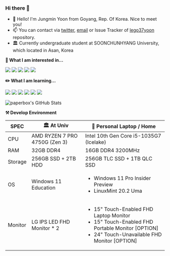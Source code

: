 ### Hi there 👋

- 🥰 Hello! I'm Jungmin Yoon from Goyang, Rep. Of Korea. Nice to meet you!
- 📫 You can contact via [twitter](https://twitter.com/paperbox_update), [email](mailto:contact@paperbox.moe) or Issue Tracker of [lego37yoon](https://github.com/lego37yoon/lego37yoon/issues) repository.
- 🏛️ Currently undergraduate student at SOONCHUNHYANG University, which located in Asan, Korea

<!--
**lego37yoon/lego37yoon** is a ✨ _special_ ✨ repository because its `README.md` (this file) appears on your GitHub profile.

Here are some ideas to get you started:

- 🔭 I’m currently working on ...
- 🌱 I’m currently learning ...
- 👯 I’m looking to collaborate on ...
- 🤔 I’m looking for help with ...
- 💬 Ask me about ...
- 📫 How to reach me: ...
- 😄 Pronouns: ...
- ⚡ Fun fact: ...
-->

**🔭 What I am interested in...**

<a href="https://developer.android.com" target="_blank"><img src="https://img.shields.io/badge/Android-3DDC84?style=flat-square&logo=Android&logoColor=white"/></a>
<a href="https://reactjs.org/" target="_blank"><img src="https://img.shields.io/badge/React-61DAFB?style=flat-square&logo=React&logoColor=black"/></a>
<a href="https://svelte.dev/" target="_blank"><img src="https://img.shields.io/badge/svelte-FF3E00?style=flat-square&logo=Svelte&logoColor=white"/></a>
<a href="https://www.typescriptlang.org/" target="_blank"><img src="https://img.shields.io/badge/TS-3178C6?style=flat-square&logo=TypeScript&logoColor=white"/></a>
<a href="https://www.linuxfoundation.org/" target="_blank"><img src="https://img.shields.io/badge/Linux-FCC624?style=flat-square&logo=Linux&logoColor=black"/></a>

**✏️ What I am learning...**

<a href="https://developer.android.com" target="_blank"><img src="https://img.shields.io/badge/Android-3DDC84?style=flat-square&logo=Android&logoColor=white"/></a>
<a href="https://www.ecma-international.org/publications-and-standards/standards/ecma-262/" target="_blank"><img src="https://img.shields.io/badge/JS-F7DF1E?style=flat-square&logo=JavaScript&logoColor=black"/></a>
<a href="https://reactjs.org/" target="_blank"><img src="https://img.shields.io/badge/React-61DAFB?style=flat-square&logo=React&logoColor=black"/></a>
<a href="https://www.w3.org/Style/CSS/Overview.en.html" target="_blank"><img src="https://img.shields.io/badge/CSS-1572B6?style=flat-square&logo=CSS3&logoColor=white"/></a>
<a href="https://www.oracle.com/java/" target="_blank"><img src="https://img.shields.io/badge/Java-007396?style=flat-square&logo=Java&logoColor=white"/></a>
<a href="http://www.open-std.org/jtc1/sc22/wg14/" target="_blank"><img src="https://img.shields.io/badge/C-A8B9CC?style=flat-square&logo=C&logoColor=black"/></a>

![paperbox's GitHub Stats](https://github-readme-stats.vercel.app/api?username=lego37yoon&show_icons=true&count_private=true&theme=buefy)

**⚒️ Develop Environment**

| SPEC |🏛️ At Univ | 🏡 Personal Laptop / Home |
| --- | ------- | ------- |
| CPU | AMD RYZEN 7 PRO 4750G (Zen 3) | Intel 10th Gen Core i5-1035G7 (Icelake) |
| RAM | 32GB DDR4 | 16GB DDR4 3200MHz |
| Storage | 256GB SSD + 2TB HDD | 256GB TLC SSD + 1TB QLC SSD |
| OS | Windows 11 Education | <ul><li>Windows 11 Pro Insider Preview</li><li>LinuxMint 20.2 Uma</li></ul> |
| Monitor | LG IPS LED FHD Monitor * 2 | <ul><li>15" Touch-Enabled FHD Laptop Monitor</li><li>15" Touch-Enabled FHD Portable Monitor [OPTION]</li><li>24" Touch-Unavailable FHD Monitor [OPTION]</li></ul> |
 

